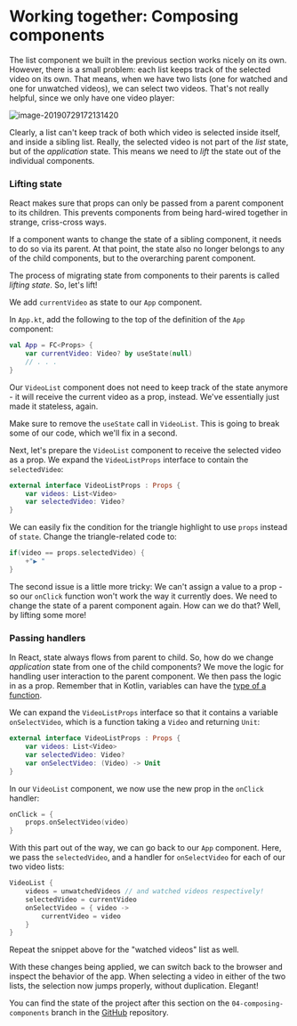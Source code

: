 # Working together: Composing components

The list component we built in the previous section works nicely on its own.
However, there is a small problem: each list keeps track of the selected video on its own.
That means, when we have two lists (one for watched and one for unwatched videos), we can select two videos.
That's not really helpful, since we only have one video player:

![image-20190729172131420](./assets/image-20190729172131420.png)

Clearly, a list can't keep track of both which video is selected inside itself, and inside a sibling list.
Really, the selected video is not part of the _list_ state, but of the _application_ state.
This means we need to *lift* the state out of the individual components.

### Lifting state

React makes sure that props can only be passed from a parent component to its children.
This prevents components from being hard-wired together in strange, criss-cross ways.

If a component wants to change the state of a sibling component, it needs to do so via its parent.
At that point, the state also no longer belongs to any of the child components, but to the overarching parent component.

The process of migrating state from components to their parents is called *lifting state*. So, let's lift!

We add `currentVideo` as state to our `App` component. 

In `App.kt`, add the following to the top of the definition of the `App` component:

```kotlin
val App = FC<Props> {
    var currentVideo: Video? by useState(null)
    // . . .
}
```

Our `VideoList` component does not need to keep track of the state anymore -
it will receive the current video as a prop, instead.
We've essentially just made it stateless, again.

Make sure to remove the `useState` call in `VideoList`.
This is going to break some of our code, which we'll fix in a second.

Next, let's prepare the `VideoList` component to receive the selected video as a prop. 
We expand the `VideoListProps` interface to contain the `selectedVideo`:

```kotlin
external interface VideoListProps : Props {
    var videos: List<Video>
    var selectedVideo: Video?
}
```

We can easily fix the condition for the triangle highlight to use `props` instead of `state`.
Change the triangle-related code to:

```kotlin
if(video == props.selectedVideo) {
    +"▶ "
}
```

The second issue is a little more tricky: We can't assign a value to a prop -
so our `onClick` function won't work the way it currently does.
We need to change the state of a parent component again.
How can we do that?
Well, by lifting some more!

### Passing handlers

In React, state always flows from parent to child.
So, how do we change _application_ state from one of the child components?
We move the logic for handling user interaction to the parent component.
We then pass the logic in as a prop. Remember that in Kotlin, variables can have the [type of a function](https://kotlinlang.org/docs/reference/lambdas.html#function-types).

We can expand the `VideoListProps` interface so that it contains a variable `onSelectVideo`,
which is a function taking a `Video` and returning `Unit`:

```kotlin
external interface VideoListProps : Props {
    var videos: List<Video>
    var selectedVideo: Video?
    var onSelectVideo: (Video) -> Unit
}
```

In our `VideoList` component, we now use the new prop in the `onClick` handler:

```kotlin
onClick = {
    props.onSelectVideo(video)
}
```

With this part out of the way, we can go back to our `App` component.
Here, we pass the `selectedVideo`, and a handler for `onSelectVideo` for each of our two video lists:

```kotlin
VideoList {
    videos = unwatchedVideos // and watched videos respectively!
    selectedVideo = currentVideo
    onSelectVideo = { video ->
        currentVideo = video
    }
}
```

Repeat the snippet above for the "watched videos" list as well.

With these changes being applied, we can switch back to the browser and inspect the behavior of the app.
When selecting a video in either of the two lists, the selection now jumps properly, without duplication.
Elegant!

You can find the state of the project after this section on the `04-composing-components` branch in the [GitHub](https://github.com/kotlin-hands-on/web-app-react-kotlin-js-gradle/tree/04-composing-components) repository.
